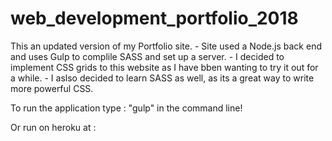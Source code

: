 # web_development_portfolio_2018

This an updated version of my Portfolio site.
    - Site used a Node.js back end and uses Gulp to complile SASS and set up a server.
    - I decided to implement CSS grids to this website as I have bben wanting to try it out for a while.
    - I aslso decided to learn SASS as well, as its a great way to write more powerful CSS.

To run the application type : "gulp" in the command line!

Or run on heroku at : 
